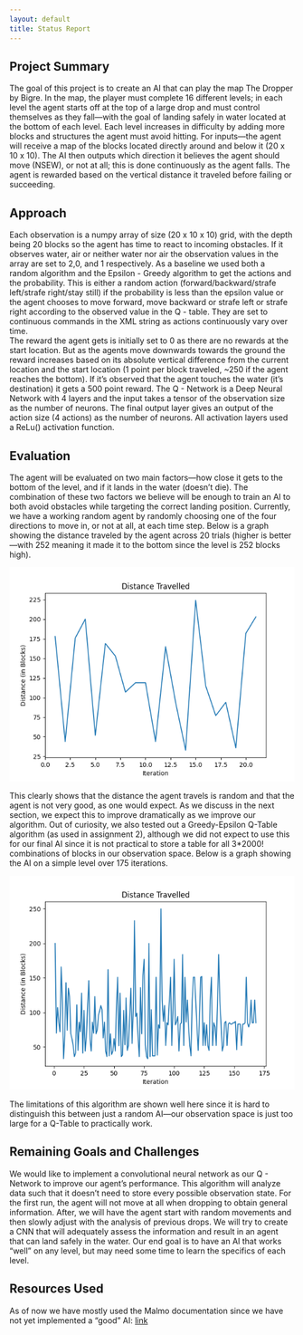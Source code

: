 ```yaml
---
layout: default
title: Status Report
---
```



## Project Summary
The goal of this project is to create an AI that can play the map The Dropper by Bigre. In the map, the player must complete 16 different levels; in each level the agent starts off at the top of a large drop and must control themselves as they fall—with the goal of landing safely in water located at the bottom of each level.  Each level increases in difficulty by adding more blocks and structures the agent must avoid hitting.  For inputs—the agent will receive a map of the blocks located directly around and below it (20 x 10 x 10).  The AI then outputs which direction it believes the agent should move (NSEW), or not at all; this is done continuously as the agent falls. The agent is rewarded based on the vertical distance it traveled before failing or succeeding. 

## Approach
Each observation is a numpy array of size (20 x 10 x 10) grid, with the depth being 20 blocks so the agent has time to react to incoming obstacles. If it observes water, air or neither water nor air the observation values in the array are set to 2,0, and 1 respectively. 
As a baseline we used both a random algorithm and the Epsilon - Greedy algorithm to get the actions and the probability. This is either a random action (forward/backward/strafe left/strafe right/stay still) if the probability is less than the epsilon value or the agent chooses to move forward, move backward or strafe left or strafe right according to the observed value in the Q - table. They are set to continuous commands in the XML string as actions continuously vary over time.  
The reward the agent gets is initially set to 0 as there are no rewards at the start location. But as the agents move downwards towards the ground the reward increases based on its absolute vertical difference from the current location and the start location (1 point per block traveled, ~250 if the agent reaches the bottom). If it’s observed that the agent touches the water (it’s destination) it gets a 500 point reward. 
The Q - Network is a Deep Neural Network with 4 layers and the input takes a tensor of the observation size as the number of neurons. The final output layer gives an output of the action size (4 actions) as the number of neurons. All activation layers used a ReLu() activation function.

## Evaluation
The agent will be evaluated on two main factors—how close it gets to the bottom of the level, and if it lands in the water (doesn’t die).  The combination of these two factors we believe will be enough to train an AI to both avoid obstacles while targeting the correct landing position.
Currently, we have a working random agent by randomly choosing one of the four directions to move in, or not at all, at each time step.  Below is a graph showing the distance traveled by the agent across 20 trials (higher is better—with 252 meaning it made it to the bottom since the level is 252 blocks high).

![Random Agent Progress](random.png)

This clearly shows that the distance the agent travels is random and that the agent is not very good, as one would expect.  As we discuss in the next section, we expect this to improve dramatically as we improve our algorithm.
Out of curiosity, we also tested out a Greedy-Epsilon Q-Table algorithm (as used in assignment 2), although we did not expect to use this for our final AI since it is not practical to store a table for all 3*2000! combinations of blocks in our observation space.  Below is a graph showing the AI on a simple level over 175 iterations.

![Greedy Agent](q_table.png)

The limitations of this algorithm are shown well here since it is hard to distinguish this between just a random AI—our observation space is just too large for a Q-Table to practically work.

## Remaining Goals and Challenges
 We would like to implement a convolutional neural network as our Q - Network to improve our agent’s performance.  This algorithm will analyze data such that it doesn’t need to store every possible observation state.  For the first run, the agent will not move at all when dropping to obtain general information.  After, we will have the agent start with random movements and then slowly adjust with the analysis of previous drops. We will try to create a CNN that will adequately assess the information and result in an agent that can land safely in the water. Our end goal is to have an AI that works “well” on any level, but may need some time to learn the specifics of each level.

## Resources Used 
As of now we have mostly used the Malmo documentation since we have not yet implemented a “good” AI: [link](http://microsoft.github.io/malmo/0.14.0/Documentation/index.html)
